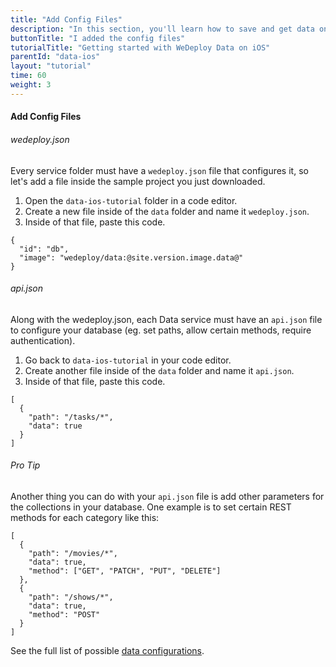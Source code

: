 ```yaml
---
title: "Add Config Files"
description: "In this section, you'll learn how to save and get data on iOS using the WeDeploy Swift API Client."
buttonTitle: "I added the config files"
tutorialTitle: "Getting started with WeDeploy Data on iOS"
parentId: "data-ios"
layout: "tutorial"
time: 60
weight: 3
---
```


#### Add Config Files

###### wedeploy.json

Every service folder must have a `wedeploy.json` file that configures it, so let's add a file inside the sample project you just downloaded.

1. Open the `data-ios-tutorial` folder in a code editor.
2. Create a new file inside of the `data` folder and name it `wedeploy.json`.
3. Inside of that file, paste this code.

```application/json
{
  "id": "db",
  "image": "wedeploy/data:@site.version.image.data@"
}
```

###### api.json

Along with the wedeploy.json, each Data service must have an `api.json` file to configure your database (eg. set paths, allow certain methods, require authentication).

1. Go back to `data-ios-tutorial` in your code editor.
2. Create another file inside of the `data` folder and name it `api.json`.
3. Inside of that file, paste this code.

```application/json
[
  {
    "path": "/tasks/*",
    "data": true
  }
]
```

<aside>

###### <span class="icon-16-star"></span> Pro Tip

Another thing you can do with your `api.json` file is add other parameters for the collections in your database. One example is to set certain REST methods for each category like this:

```application/json
[
  {
    "path": "/movies/*",
    "data": true,
    "method": ["GET", "PATCH", "PUT", "DELETE"]
  },
  {
    "path": "/shows/*",
    "data": true,
    "method": "POST"
  }
]
```

See the full list of possible <a href="/docs/data/configuring-data/" target="_blank">data configurations</a>.

</aside>
